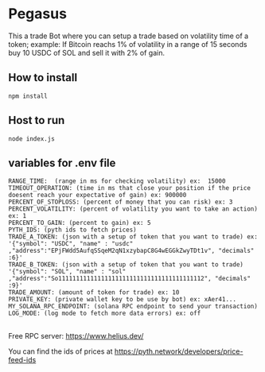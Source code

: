 # Pegasus

This a trade Bot where you can setup a trade based on volatility time of a token; example: If Bitcoin reachs 1% of volatility in a range of 15 seconds buy 10 USDC of SOL and sell it with 2% of gain.

## How to install
```
npm install
```

## Host to run
```
node index.js
```

## variables for .env file
```
RANGE_TIME:  (range in ms for checking volatility) ex:  15000
TIMEOUT_OPERATION: (time in ms that close your position if the price doesent reach your expectative of gain) ex: 900000
PERCENT_OF_STOPLOSS: (percent of money that you can risk) ex: 3
PERCENT_VOLATILITY: (percent of volatility you want to take an action) ex: 1
PERCENT_TO_GAIN: (percent to gain) ex: 5
PYTH_IDS: (pyth ids to fetch prices)
TRADE_A_TOKEN: (json with a setup of token that you want to trade) ex: '{"symbol": "USDC", "name" : "usdc"  ,"address":"EPjFWdd5AufqSSqeM2qN1xzybapC8G4wEGGkZwyTDt1v", "decimals" :6}'
TRADE_B_TOKEN: (json with a setup of token that you want to trade) '{"symbol": "SOL", "name" : "sol"  ,"address":"So11111111111111111111111111111111111111112", "decimals" :9}'
TRADE_AMOUNT: (amount of token for trade) ex: 10
PRIVATE_KEY: (private wallet key to be use by bot) ex: xAer41...
MY_SOLANA_RPC_ENDPOINT: (solana RPC endpoint to send your transaction) 
LOG_MODE: (log mode to fetch more data errors) ex: off
```


##
Free RPC server: https://www.helius.dev/

You can find the ids of prices at https://pyth.network/developers/price-feed-ids
